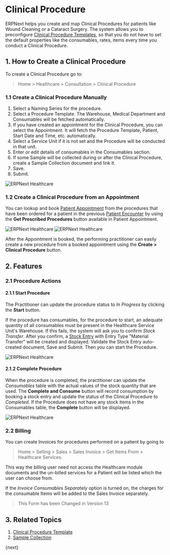 <!-- add-breadcrumbs -->

# Clinical Procedure

ERPNext helps you create and map Clinical Procedures for patients like Wound Cleaning or a Cataract Surgery. The system allows you to preconfigure [Clinical Procedure Templates](/docs/user/manual/en/Healthcare/sample_collection), so that you do not have to set the default properties like the consumables, rates, items every time you conduct a Clinical Procedure.

## 1. How to Create a Clinical Procedure

To create a Clinical Procedure go to:

> Home > Healthcare > Consultation > Clinical Procedure

### 1.1 Create a Clinical Procedure Manually

1. Select a Naming Series for the procedure.
2. Select a Procedure Template. The Warehouse, Medical Department and Consumables will be fetched automatically.
3. If you have created an appointment for the Clinical Procedure, you can select the Appointment. It will fetch the Procedure Template, Patient, Start Date and Time, etc. automatically.
4. Select a Service Unit if it is not set and the Procedure will be conducted in that unit.
5. Enter or edit details of consumables in the Consumables section.
6. If some Sample will be collected during or after the Clinical Procedure, create a Sample Collection document and link it.
7. Save.
8. Submit.

<img class="screenshot" alt="ERPNext Healthcare" src="{{docs_base_url}}/assets/img/healthcare/clinical_procedure.png">

### 1.2 Create a Clinical Procedure from an Appointment

You can lookup and book [Patient Appointment](/docs/user/manual/en/Healthcare/patient_appointment) from the procedures that have been ordered for a patient in the previous [Patient Encounter](/docs/user/manual/en/Healthcare/patient_encounter) by using the **Get Prescribed Procedures** button available in Patient Appointment.

<img class="screenshot" alt="ERPNext Healthcare" src="{{docs_base_url}}/assets/img/healthcare/prescribed_procedures.png">

<img class="screenshot" alt="ERPNext Healthcare" src="{{docs_base_url}}/assets/img/healthcare/prescribed_procedures_1.png">

After the Appointment is booked, the performing practitioner can easily create a new procedure from a booked appointment using the **Create > Clinical Procedure** button.

## 2. Features

### 2.1 Procedure Actions

#### 2.1.1 Start Procedure

The Practitioner can update the procedure status to _In Progress_ by clicking the **Start** button.

If the procedure has consumables, for the procedure to start, an adequate quantity of all consumables must be present in the Healthcare Service Unit's Warehouse. If this fails, the system will ask you to confirm _Stock Transfer_. After you confirm, a [Stock Entry](/docs/user/manual/en/stock/stock-entry) with Entry Type "Material Transfer" will be created and displayed. Validate the Stock Entry auto-created document, Save and Submit. Then you can start the Procedure.

<img class="screenshot" alt="ERPNext Healthcare" src="{{docs_base_url}}/assets/img/healthcare/procedure_consumption.png">

#### 2.1.2 Complete Procedure

When the procedure is completed, the practitioner can update the _Consumables_ table with the actual values of the stock quantity that are used. The **Complete and Consume** button will record consumption by booking a stock entry and update the status of the Clinical Procedure to _Completed_. If the Procedure does not have any stock items in the Consumables table, the **Complete** button will be displayed.

<img class="screenshot" alt="ERPNext Healthcare" src="{{docs_base_url}}/assets/img/healthcare/complete_and_consume.png">

### 2.2 Billing

You can create Invoices for procedures performed on a patient by going to
> Home > Selling > Sales > Sales Invoice > Get Items From > Healthcare Services.

This way the billing user need not access the Healthcare module documents and the un-billed services for a Patient will be listed which the user can choose from.

If the _Invoice Consumables Separately_ option is turned on, the charges for the consumable Items will be added to the Sales Invoice separately.

> This Form has been Changed in Version 13

## 3. Related Topics

1. [Clinical Procedure Template](/docs/user/manual/en/Healthcare/clinical_procedure_template)
1. [Sample Collection](/docs/user/manual/en/Healthcare/sample_collection)

{next}
